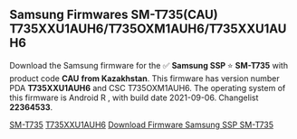 <h2>Samsung Firmwares SM-T735(CAU) T735XXU1AUH6/T735OXM1AUH6/T735XXU1AUH6</h2>
Download the Samsung firmware for the ✅ <strong>Samsung SSP </strong> ⭐ <strong>SM-T735</strong> with product code <strong>CAU</strong> <strong> from Kazakhstan</strong>. This firmware has version number PDA <strong>T735XXU1AUH6</strong> and CSC T735OXM1AUH6. The operating system of this firmware is Android R , with build date 2021-09-06. Changelist <strong>22364533</strong>.


[SM-T735](https://samfirm.shop/samsung/model/SM-T735)
[T735XXU1AUH6](https://samfirm.shop/samsung/pda/T735XXU1AUH6)
[Download Firmware Samsung SSP SM-T735](https://samfirm.shop/samsung/firmware/453287)
